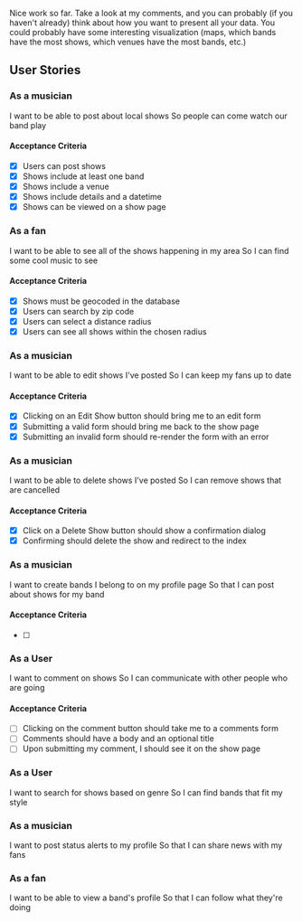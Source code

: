 Nice work so far. Take a look at my comments, and you can probably (if you haven't already) think about how you want to present all your data. You could probably have some
interesting visualization (maps, which bands have the most
shows, which venues have the most bands, etc.)

## User Stories

### As a musician
  I want to be able to post about local shows
  So people can come watch our band play

#### Acceptance Criteria
- [x] Users can post shows
- [x] Shows include at least one band
- [x] Shows include a venue
- [x] Shows include details and a datetime
- [x] Shows can be viewed on a show page

### As a fan
  I want to be able to see all of the shows happening in my area
  So I can find some cool music to see

#### Acceptance Criteria
- [x] Shows must be geocoded in the database
- [x] Users can search by zip code
- [x] Users can select a distance radius
- [x] Users can see all shows within the chosen radius

### As a musician
  I want to be able to edit shows I've posted
  So I can keep my fans up to date

#### Acceptance Criteria
- [x] Clicking on an Edit Show button should bring me to an edit form
- [x] Submitting a valid form should bring me back to the show page
- [x] Submitting an invalid form should re-render the form with an error

### As a musician
  I want to be able to delete shows I've posted
  So I can remove shows that are cancelled

#### Acceptance Criteria
- [x] Click on a Delete Show button should show a confirmation dialog
- [x] Confirming should delete the show and redirect to the index

### As a musician
  I want to create bands I belong to on my profile page
  So that I can post about shows for my band

#### Acceptance Criteria
- [ ]

### As a User
  I want to comment on shows
  So I can communicate with other people who are going

#### Acceptance Criteria
- [ ] Clicking on the comment button should take me to a comments form
- [ ] Comments should have a body and an optional title
- [ ] Upon submitting my comment, I should see it on the show page

### As a User
  I want to search for shows based on genre
  So I can find bands that fit my style

### As a musician
  I want to post status alerts to my profile
  So that I can share news with my fans

### As a fan
  I want to be able to view a band's profile
  So that I can follow what they're doing
